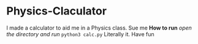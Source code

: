 # Physics-Claculator
I made a calculator to aid me in a Physics class. Sue me
**How to run**
*open the directory and run* `python3 calc.py`
Literally it. Have fun
